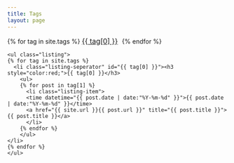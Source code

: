```yaml
---
title: Tags
layout: page
---
```


<div class="middle_inner">
	<div id='tag_cloud'>
	{% for tag in site.tags %}
	<span style="margin-right:5px; font-size:16px;"><a href="#{{ tag[0] }}" title="{{ tag[0] }}" rel="{{ tag[1].size }}">{{ tag[0] }}</a> </span>
	{% endfor %}
	</div>

	<ul class="listing">
	{% for tag in site.tags %}
	  <li class="listing-seperator" id="{{ tag[0] }}"><h3 style="color:red;">{{ tag[0] }}</h3>
	  	<ul>
		{% for post in tag[1] %}
		  <li class="listing-item">
		  <time datetime="{{ post.date | date:"%Y-%m-%d" }}">{{ post.date | date:"%Y-%m-%d" }}</time>
		  <a href="{{ site.url }}{{ post.url }}" title="{{ post.title }}">{{ post.title }}</a>
		  </li>
		{% endfor %}
		</ul>
	</li>
	{% endfor %}
	</ul>
</div>
